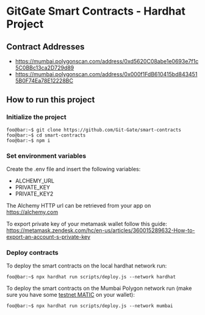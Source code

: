 # GitGate Smart Contracts - Hardhat Project

## Contract Addresses

- https://mumbai.polygonscan.com/address/0xd5620C08abe1e0693e7f1c5C0BBc13ca2D729d89
- https://mumbai.polygonscan.com/address/0x000f1FdB610415bd8434515B0F74Ea78E12228BC

## How to run this project

### Initialize the project

```console
foo@bar:~$ git clone https://github.com/Git-Gate/smart-contracts
foo@bar:~$ cd smart-contracts
foo@bar:~$ npm i
```

### Set environment variables

Create the .env file and insert the following variables:

- ALCHEMY_URL
- PRIVATE_KEY
- PRIVATE_KEY2

The Alchemy HTTP url can be retrieved from your app on https://alchemy.com

To export private key of your metamask wallet follow this guide: https://metamask.zendesk.com/hc/en-us/articles/360015289632-How-to-export-an-account-s-private-key

### Deploy contracts

To deploy the smart contracts on the local hardhat network run:

```console
foo@bar:~$ npx hardhat run scripts/deploy.js --network hardhat
```

To deploy the smart contracts on the Mumbai Polygon network run (make sure you have some [testnet MATIC](https://faucet.polygon.technology/) on your wallet):

```console
foo@bar:~$ npx hardhat run scripts/deploy.js --network mumbai
```
